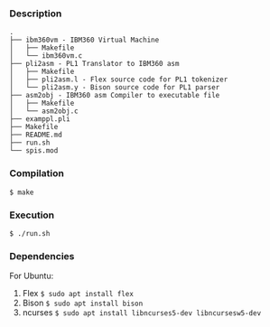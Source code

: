 ### Description

```
.
├── ibm360vm - IBM360 Virtual Machine
│   ├── Makefile
│   └── ibm360vm.c
├── pli2asm - PL1 Translator to IBM360 asm
│   ├── Makefile
│   ├── pli2asm.l - Flex source code for PL1 tokenizer
│   └── pli2asm.y - Bison source code for PL1 parser
├── asm2obj - IBM360 asm Compiler to executable file
│   ├── Makefile
│   └── asm2obj.c
├── examppl.pli
├── Makefile
├── README.md
├── run.sh
└── spis.mod
```

### Compilation

```
$ make
```

### Execution

```
$ ./run.sh
```

### Dependencies

For Ubuntu:
1. Flex `$ sudo apt install flex`
2. Bison `$ sudo apt install bison`
3. ncurses `$ sudo apt install libncurses5-dev libncursesw5-dev`
